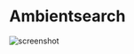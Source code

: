 # Ambientsearch

![screenshot](https://github.com/bmilde/ambientsearch/raw/master/screenshots/solarized-vim.png)

